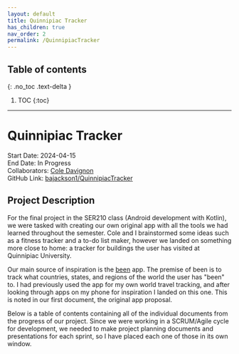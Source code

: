 ```yaml
---
layout: default
title: Quinnipiac Tracker
has_children: true
nav_order: 2
permalink: /QuinnipiacTracker
---
```


## Table of contents

{: .no_toc .text-delta }

1. TOC
{:toc}

---

# Quinnipiac Tracker

Start Date: 2024-04-15 <br/>
End Date: In Progress <br/>
Collaborators: [Cole Davignon](https://github.com/cdavignon) <br/>
GitHub Link: [bajackson1/QuinnipiacTracker](https://github.com/bajackson1/QuinnipiacTracker)

## Project Description

For the final project in the SER210 class (Android development with Kotlin), we were tasked with creating our own original app with all the tools we had learned throughout the semester. Cole and I brainstormed some ideas such as a fitness tracker and a to-do list maker, however we landed on something more close to home: a tracker for buildings the user has visited at Quinnipiac University.

Our main source of inspiration is the [been](https://apps.apple.com/pl/app/been/id680148327) app. The premise of been is to track what countries, states, and regions of the world the user has "been" to. I had previously used the app for my own world travel tracking, and after looking through apps on my phone for inspiration I landed on this one. This is noted in our first document, the original app proposal.

Below is a table of contents containing all of the individual documents from the progress of our project. Since we were working in a SCRUM/Agile cycle for development, we needed to make project planning documents and presentations for each sprint, so I have placed each one of those in its own window.
